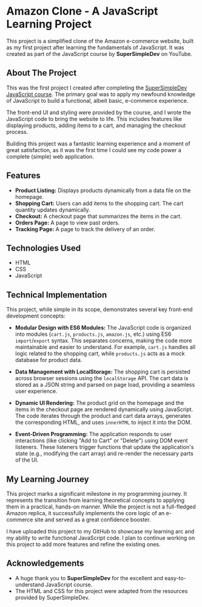# Amazon Clone - A JavaScript Learning Project

This project is a simplified clone of the Amazon e-commerce website, built as my first project after learning the fundamentals of JavaScript. It was created as part of the JavaScript course by **SuperSimpleDev** on YouTube.

## About The Project

This was the first project I created after completing the [SuperSimpleDev JavaScript course](https://youtu.be/EerdGm-ehJQ?si=R0WpX0iO95oGE8FC). The primary goal was to apply my newfound knowledge of JavaScript to build a functional, albeit basic, e-commerce experience.

The front-end UI and styling were provided by the course, and I wrote the JavaScript code to bring the website to life. This includes features like displaying products, adding items to a cart, and managing the checkout process.

Building this project was a fantastic learning experience and a moment of great satisfaction, as it was the first time I could see my code power a complete (simple) web application.

## Features

*   **Product Listing:** Displays products dynamically from a data file on the homepage.
*   **Shopping Cart:** Users can add items to the shopping cart. The cart quantity updates dynamically.
*   **Checkout:** A checkout page that summarizes the items in the cart.
*   **Orders Page:** A page to view past orders.
*   **Tracking Page:** A page to track the delivery of an order.

## Technologies Used

*   HTML
*   CSS
*   JavaScript

## Technical Implementation

This project, while simple in its scope, demonstrates several key front-end development concepts:

*   **Modular Design with ES6 Modules:** The JavaScript code is organized into modules (`cart.js`, `products.js`, `amazon.js`, etc.) using ES6 `import`/`export` syntax. This separates concerns, making the code more maintainable and easier to understand. For example, `cart.js` handles all logic related to the shopping cart, while `products.js` acts as a mock database for product data.

*   **Data Management with LocalStorage:** The shopping cart is persisted across browser sessions using the `localStorage` API. The cart data is stored as a JSON string and parsed on page load, providing a seamless user experience.

*   **Dynamic UI Rendering:** The product grid on the homepage and the items in the checkout page are rendered dynamically using JavaScript. The code iterates through the product and cart data arrays, generates the corresponding HTML, and uses `innerHTML` to inject it into the DOM.

*   **Event-Driven Programming:** The application responds to user interactions (like clicking "Add to Cart" or "Delete") using DOM event listeners. These listeners trigger functions that update the application's state (e.g., modifying the cart array) and re-render the necessary parts of the UI.

## My Learning Journey

This project marks a significant milestone in my programming journey. It represents the transition from learning theoretical concepts to applying them in a practical, hands-on manner. While the project is not a full-fledged Amazon replica, it successfully implements the core logic of an e-commerce site and served as a great confidence booster.

I have uploaded this project to my GitHub to showcase my learning arc and my ability to write functional JavaScript code. I plan to continue working on this project to add more features and refine the existing ones.

## Acknowledgements

*   A huge thank you to **SuperSimpleDev** for the excellent and easy-to-understand JavaScript course.
*   The HTML and CSS for this project were adapted from the resources provided by SuperSimpleDev. 